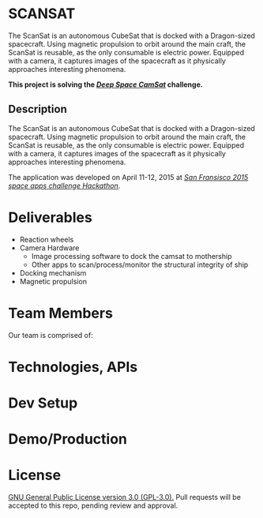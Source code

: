 # SCANSAT
The ScanSat is an autonomous CubeSat that is docked with a Dragon-sized
spacecraft. Using magnetic propulsion to orbit around the main craft, the ScanSat is reusable, as the only consumable is electric power. Equipped with a camera, it captures images of the spacecraft as it physically approaches interesting phenomena. 

**This project is solving the [_Deep Space CamSat_](https://2015.spaceappschallenge.org/challenge/deep-space-camsat/) challenge.**

## Description
The ScanSat is an autonomous CubeSat that is docked with a Dragon-sized spacecraft. Using magnetic propulsion to orbit around the main craft, the ScanSat is reusable, as the only consumable is electric power. Equipped with a camera, it captures images of the spacecraft as it physically approaches interesting phenomena.

The application was developed on April 11-12, 2015 at [_San Fransisco 2015 space apps challenge Hackathon_](http://spaceappssf.weebly.com/).

# Deliverables
  * Reaction wheels
  * Camera Hardware
    * Image processing software to dock the camsat to mothership
    * Other apps to scan/process/monitor the structural integrity of ship
  * Docking mechanism
  * Magnetic propulsion

# Team Members
Our team is comprised of:

# Technologies, APIs


# Dev Setup


# Demo/Production

# License
[GNU General Public License version 3.0 (GPL-3.0).](http://opensource.org/licenses/GPL-3.0) Pull requests will be accepted to this repo, pending review and approval.
